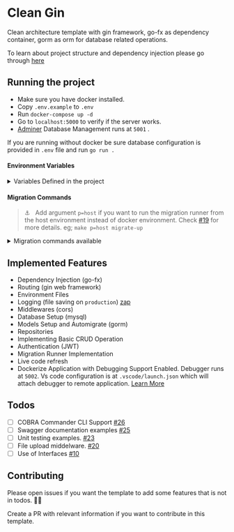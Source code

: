 # Clean Gin

Clean architecture template with gin framework, go-fx as dependency container, gorm as orm for database related operations.

To learn about project structure and dependency injection please go through [here](https://medium.com/wesionary-team/dependency-injection-with-go-fx-b698a6585cf0?source=friends_link&sk=26f391ae41c493946ee3434be2ed4971)

## Running the project

-   Make sure you have docker installed.
-   Copy `.env.example` to `.env`
-   Run `docker-compose up -d`
-   Go to `localhost:5000` to verify if the server works.
-   [Adminer](https://www.adminer.org/) Database Management runs at `5001` .

If you are running without docker be sure database configuration is provided in `.env` file and run `go run .`

#### Environment Variables

<details>
    <summary>Variables Defined in the project </summary>

| Key            | Value                    | Desc                             |
| -------------- | ------------------------ | -------------------------------- |
| `SERVER_PORT`  | `5000`                   | Port at which app runs           |
| `ENV`          | `development,production` | App running Environment          |
| `LOG_OUTPUT`   | `./server.log`           | Output Directory to save logs    |
| `DB_USER`      | `username`               | Database Username                |
| `DB_PASS`      | `password`               | Database Password                |
| `DB_HOST`      | `0.0.0.0`                | Database Host                    |
| `DB_PORT`      | `5432`                   | Database Port                    |
| `DB_NAME`      | `test`                   | Database Name                    |
| `JWT_SECRET`   | `secret`                 | JWT Token Secret key             |
| `ADMINER_PORT` | `5001`                   | Adminer DB Port                  |
| `DEBUG_PORT`   | `5002`                   | Port that delve debugger runs in |

</details>

#### Migration Commands

> ⚓️ &nbsp; Add argument `p=host` if you want to run the migration runner from the host environment instead of docker environment.
> Check [#19](https://go_api_deploy_heroku/issues/19) for more details. eg; `make p=host migrate-up`

<details>
    <summary>Migration commands available</summary>

| Command             | Desc                                           |
| ------------------- | ---------------------------------------------- |
| `make migrate-up`   | runs migration up command                      |
| `make migrate-down` | runs migration down command                    |
| `make force`        | Set particular version but don't run migration |
| `make goto`         | Migrate to particular version                  |
| `make drop`         | Drop everything inside database                |
| `make create`       | Create new migration file(up & down)           |

</details>

## Implemented Features

-   Dependency Injection (go-fx)
-   Routing (gin web framework)
-   Environment Files
-   Logging (file saving on `production`) [zap](https://github.com/uber-go/zap)
-   Middlewares (cors)
-   Database Setup (mysql)
-   Models Setup and Automigrate (gorm)
-   Repositories
-   Implementing Basic CRUD Operation
-   Authentication (JWT)
-   Migration Runner Implementation
-   Live code refresh
-   Dockerize Application with Debugging Support Enabled. Debugger runs at `5002`. Vs code configuration is at `.vscode/launch.json` which will attach debugger to remote application. [Learn More](https://medium.com/wesionary-team/docker-debug-environment-for-go-and-gin-framework-36df80e061ac?source=friends_link&sk=35c9d856852944083dd30059200d87f0)

## Todos

-   [ ] COBRA Commander CLI Support [#26](https://go_api_deploy_heroku/issues/26)
-   [ ] Swagger documentation examples [#25](https://go_api_deploy_heroku/issues/25)
-   [ ] Unit testing examples. [#23](https://go_api_deploy_heroku/issues/23)
-   [ ] File upload middelware. [#20](https://go_api_deploy_heroku/issues/20)
-   [ ] Use of Interfaces [#10](https://go_api_deploy_heroku/issues/10)

## Contributing

Please open issues if you want the template to add some features that is not in todos. 🙇‍♂️

Create a PR with relevant information if you want to contribute in this template.
